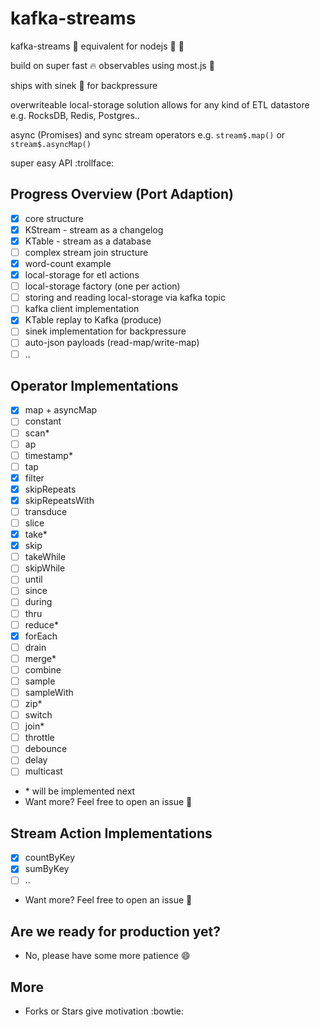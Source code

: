 # kafka-streams
kafka-streams :octopus: equivalent for nodejs :turtle: :rocket:

build on super fast :fire: observables using most.js :metal:

ships with sinek :pray: for backpressure

overwriteable local-storage solution allows for any kind of ETL datastore e.g. RocksDB, Redis, Postgres..

async (Promises) and sync stream operators e.g. `stream$.map()` or `stream$.asyncMap()`

super easy API :trollface:

## Progress Overview (Port Adaption)

- [x] core structure
- [x] KStream - stream as a changelog
- [x] KTable - stream as a database
- [ ] complex stream join structure
- [x] word-count example
- [x] local-storage for etl actions
- [ ] local-storage factory (one per action)
- [ ] storing and reading local-storage via kafka topic
- [ ] kafka client implementation
- [x] KTable replay to Kafka (produce)
- [ ] sinek implementation for backpressure
- [ ] auto-json payloads (read-map/write-map)
- [ ] ..

## Operator Implementations

- [x] map + asyncMap
- [ ] constant
- [ ] scan*
- [ ] ap
- [ ] timestamp*
- [ ] tap
- [x] filter
- [x] skipRepeats
- [x] skipRepeatsWith
- [ ] transduce
- [ ] slice
- [x] take*
- [x] skip
- [ ] takeWhile
- [ ] skipWhile
- [ ] until
- [ ] since
- [ ] during
- [ ] thru
- [ ] reduce*
- [x] forEach
- [ ] drain
- [ ] merge*
- [ ] combine
- [ ] sample
- [ ] sampleWith
- [ ] zip*
- [ ] switch
- [ ] join*
- [ ] throttle
- [ ] debounce
- [ ] delay
- [ ] multicast
- \* will be implemented next
- Want more? Feel free to open an issue :cop:
 
## Stream Action Implementations

- [x] countByKey
- [x] sumByKey
- [ ] ..
- Want more? Feel free to open an issue :cop:

## Are we ready for production yet?
- No, please have some more patience :smile:

## More
- Forks or Stars give motivation :bowtie:
